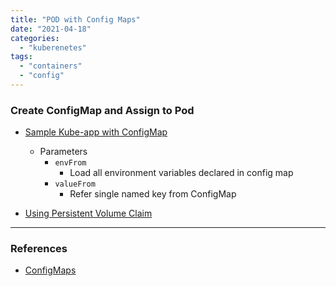 ```yaml
---
title: "POD with Config Maps"
date: "2021-04-18"
categories: 
  - "kuberenetes"
tags: 
  - "containers"
  - "config"
---
```


### Create ConfigMap and Assign to Pod
- [Sample Kube-app with ConfigMap](https://github.com/devignitelab/learn-kube/blob/main/config-map.yml)
  - Parameters
      - `envFrom`
          - Load all environment variables declared in config map
      - `valueFrom`
          - Refer single named key from ConfigMap

- [Using Persistent Volume Claim](https://github.com/devignitelab/learn-kube/blob/main/pvc-config-map.yml)

---

### References
- [ConfigMaps](https://kubernetes.io/docs/tasks/configmap-secret/)

